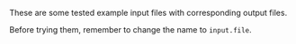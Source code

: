 These are some tested example input files with corresponding output files.

Before trying them, remember to change the name to `input.file`.